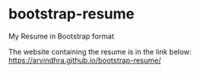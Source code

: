 # bootstrap-resume
My Resume in Bootstrap format

The website containing the resume is in the link below: 
https://arvindhra.github.io/bootstrap-resume/
